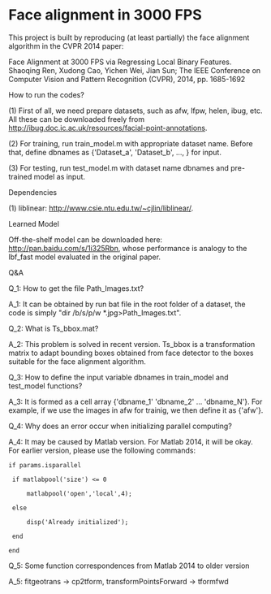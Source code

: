 Face alignment in 3000 FPS
==========================

This project is built by reproducing (at least partially) the face alignment algorithm in the CVPR 2014 paper: 

  Face Alignment at 3000 FPS via Regressing Local Binary Features. Shaoqing Ren, Xudong Cao, Yichen Wei, Jian Sun; The IEEE Conference on Computer Vision and Pattern Recognition (CVPR), 2014, pp. 1685-1692 

How to run the codes?

(1) First of all, we need prepare datasets, such as afw, lfpw, helen, ibug, etc. All these can be downloaded freely from http://ibug.doc.ic.ac.uk/resources/facial-point-annotations. 

(2) For training, run train_model.m with appropriate dataset name. Before that, define dbnames as {'Dataset_a', 'Dataset_b', ..., } for input.

(3) For testing, run test_model.m with dataset name dbnames and pre-trained model as input.
    
Dependencies

(1) liblinear: http://www.csie.ntu.edu.tw/~cjlin/liblinear/.

Learned Model

Off-the-shelf model can be downloaded here: http://pan.baidu.com/s/1i325Rbn, whose performance is analogy to the lbf_fast model evaluated in the original paper.

Q&A

Q_1: How to get the file Path_Images.txt?

A_1: It can be obtained by run bat file in the root folder of a dataset, the code is simply "dir /b/s/p/w *.jpg>Path_Images.txt".

Q_2: What is Ts_bbox.mat?

A_2: This problem is solved in recent version. Ts_bbox is a transformation matrix to adapt bounding boxes obtained from face detector to the boxes suitable for the face alignment algorithm.

Q_3: How to define the input variable dbnames in train_model and test_model functions?

A_3: It is formed as a cell array {'dbname_1' 'dbname_2' ... 'dbname_N'}. For example, if we use the images in afw for trainig, we then define it as {'afw'}.

Q_4: Why does an error occur when initializing parallel computing?

A_4: It may be caused by Matlab version. For Matlab 2014, it will be okay. For earlier version, please use the following commands:


    if params.isparallel

     if matlabpool('size') <= 0

         matlabpool('open','local',4);

     else

         disp('Already initialized');

     end

    end

Q_5: Some function correspondences from Matlab 2014 to older version

A_5: fitgeotrans -> cp2tform, transformPointsForward -> tformfwd

